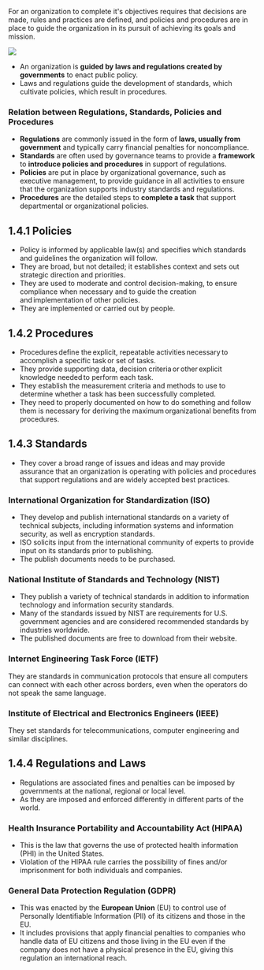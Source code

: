 
For an organization to complete it's objectives requires that decisions are made, rules and practices are defined, and policies and procedures are in place to guide the organization in its pursuit of achieving its goals and mission.

![](/static/Pasted_image_20230504092732.png)


- An organization is **guided by laws and regulations created by governments** to enact public policy.
- Laws and regulations guide the development of standards, which cultivate policies, which result in procedures.

### Relation between Regulations, Standards, Policies and Procedures

- **Regulations** are commonly issued in the form of **laws, usually from government** and typically carry financial penalties for noncompliance.
- **Standards** are often used by governance teams to provide a **framework** to **introduce policies and procedures** in support of regulations.
- **Policies** are put in place by organizational governance, such as executive management, to provide guidance in all activities to ensure that the organization supports industry standards and regulations.
- **Procedures** are the detailed steps to **complete a task** that support departmental or organizational policies.

## 1.4.1 Policies 

- Policy is informed by applicable law(s) and specifies which standards and guidelines the organization will follow.
- They are broad, but not detailed; it establishes context and sets out strategic direction and priorities.
- They are used to moderate and control decision-making, to ensure compliance when necessary and to guide the creation and implementation of other policies.
- They are implemented or carried out by people.

## 1.4.2 Procedures 

- Procedures define the explicit, repeatable activities necessary to accomplish a specific task or set of tasks.
- They provide supporting data, decision criteria or other explicit knowledge needed to perform each task.
- They establish the measurement criteria and methods to use to determine whether a task has been successfully completed.
- They need to properly documented on how to do something and follow them is necessary for deriving the maximum organizational benefits from procedures.

## 1.4.3 Standards

- They cover a broad range of issues and ideas and may provide assurance that an organization is operating with policies and procedures that support regulations and are widely accepted best practices.

### International Organization for Standardization (ISO)

- They develop and publish international standards on a variety of technical subjects, including information systems and information security, as well as encryption standards.
- ISO solicits input from the international community of experts to provide input on its standards prior to publishing.
- The publish documents needs to be purchased.

### National Institute of Standards and Technology (NIST) 

- They publish a variety of technical standards in addition to information technology and information security standards.
- Many of the standards issued by NIST are requirements for U.S. government agencies and are considered recommended standards by industries worldwide.
- The published documents are free to download from their website.

### Internet Engineering Task Force (IETF)

They are standards in communication protocols that ensure all computers can connect with each other across borders, even when the operators do not speak the same language.

### Institute of Electrical and Electronics Engineers (IEEE)

They set standards for telecommunications, computer engineering and similar disciplines.

## 1.4.4 Regulations and Laws

- Regulations are associated fines and penalties can be imposed by governments at the national, regional or local level.
- As they are imposed and enforced differently in different parts of the world.

### Health Insurance Portability and Accountability Act (HIPAA)

- This is the law that governs the use of protected health information (PHI) in the United States.
- Violation of the HIPAA rule carries the possibility of fines and/or imprisonment for both individuals and companies.

### General Data Protection Regulation (GDPR)

- This was enacted by the **European Union** (EU) to control use of Personally Identifiable Information (PII) of its citizens and those in the EU.
- It includes provisions that apply financial penalties to companies who handle data of EU citizens and those living in the EU even if the company does not have a physical presence in the EU, giving this regulation an international reach.
